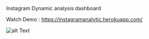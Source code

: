 Instagram Dynamic analysis dashboard

Watch Demo : 
https://instagramanalytic.herokuapp.com/

![alt Text](https://github.com/meysamraz/instagram-analytics-dashboard-streamlit/blob/master/src/demo.gif)

